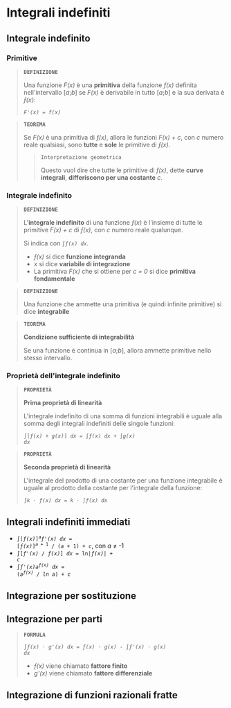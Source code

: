 # Integrali indefiniti

## Integrale indefinito

### Primitive

> **`DEFINIZIONE`**
> 
> Una funzione *F(x)* è una **primitiva** della funzione *&fnof;(x)* definita nell'intervallo [*a*;*b*] se *F(x)* è derivabile in tutto [*a*;*b*] e la sua derivata è *&fnof;(x)*:
> 
> *`F'(x) = f(x)`*

> **`TEOREMA`**
> 
> Se *F(x)* è una primitiva di *&fnof;(x)*, allora le funzioni *F(x) + c*, con *c* numero reale qualsiasi, sono **tutte** e **sole** le primitive di *&fnof;(x)*.
> 
>> `Interpretazione geometrica`
>> 
>> Questo vuol dire che tutte le primitive di *&fnof;(x)*, dette **curve integrali**, **differiscono per una costante** *c*.

### Integrale indefinito

> **`DEFINIZIONE`**
> 
> L'**integrale indefinito** di una funzione *&fnof;(x)* è l'insieme di tutte le primitive *F(x) + c* di *&fnof;(x)*, con *c* numero reale qualunque.
> 
> Si indica con <code>&int;<i>&fnof;(x) dx</i></code>.
> 
> - *&fnof;(x)* si dice **funzione integranda**
> - *x* si dice **variabile di integrazione**
> - La primitiva *F(x)* che si ottiene per *c = 0* si dice **primitiva fondamentale**

> **`DEFINIZIONE`**
> 
> Una funzione che ammette una primitiva (e quindi infinite primitive) si dice **integrabile**

> **`TEOREMA`**
> 
> **Condizione sufficiente di integrabilità**
> 
> Se una funzione è continua in [*a*;*b*], allora ammette primitive nello stesso intervallo.

### Proprietà dell'integrale indefinito

> **`PROPRIETÀ`**
> 
> **Prima proprietà di linearità**
> 
> L'integrale indefinito di una somma di funzioni integrabili è uguale alla somma degli integrali indefiniti delle singole funzioni:
> 
> <code>&int;[<i>&fnof;(x) + g(x)</i>] <i>dx</i> = &int;<i>&fnof;(x) dx</i> + &int;<i>g(x) dx</i></code>

> **`PROPRIETÀ`**
> 
> **Seconda proprietà di linearità**
> 
> L'integrale del prodotto di una costante per una funzione integrabile è uguale al prodotto della costante per l'integrale della funzione:
> 
> <code>&int;<i>k &sdot; &fnof;(x) dx</i> = <i>k</i> &sdot; &int;<i>&fnof;(x) dx</i></code>

## Integrali indefiniti immediati

- <code>&int;[<i>&fnof;(x)</i>]<sup><i>a</i></sup><i>&fnof;'(x) dx</i> = [<i>&fnof;(x)</i>]<sup><i>a</i> + 1</sup> / (<i>a</i> + 1) + <i>c</i></code>, con *a* &ne; -1
- <code>&int;[<i>&fnof;'(x)</i> / <i>&fnof;(x)</i>] <i>dx</i> = ln|<i>&fnof;(x)</i>| + <i>c</i></code>
- <code>&int;<i>&fnof;'(x)a<sup><i>&fnof;(x)</i></sup> dx</i> = (<i>a<sup>&fnof;(x)</sup></i> / <i>ln <i>a</i></i>) + <i>c</i></code>

## Integrazione per sostituzione

## Integrazione per parti

> **`FORMULA`**
> 
> <code>&int;<i>&fnof;(x) &sdot; g'(x) dx</i> = <i>&fnof;(x) &sdot; g(x)</i> - &int;<i>&fnof;'(x) &sdot; g(x) dx</i></code>
> 
> - *&fnof;(x)* viene chiamato **fattore finito**
> - *g'(x)* viene chiamato **fattore differenziale**

## Integrazione di funzioni razionali fratte
